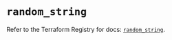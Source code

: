 # `random_string`

Refer to the Terraform Registry for docs: [`random_string`](https://registry.terraform.io/providers/hashicorp/random/3.5.1/docs/resources/string).
